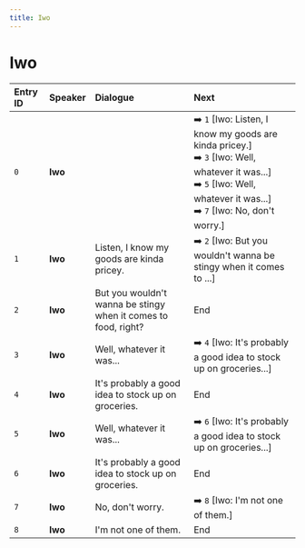 ```yaml
---
title: Iwo
---
```


# Iwo


| Entry ID | Speaker | Dialogue | Next |
| :------- | :------ | :------- | :------------ |
| `0` | **Iwo** |  | ➡️ `1` \[Iwo: Listen, I know my goods are kinda pricey\.\]<br>➡️ `3` \[Iwo: Well, whatever it was\.\.\.\]<br>➡️ `5` \[Iwo: Well, whatever it was\.\.\.\]<br>➡️ `7` \[Iwo: No, don't worry\.\] |
| `1` | **Iwo** | Listen, I know my goods are kinda pricey\. | ➡️ `2` \[Iwo: But you wouldn't wanna be stingy when it comes to \.\.\.\] |
| `2` | **Iwo** | But you wouldn't wanna be stingy when it comes to food, right? | End |
| `3` | **Iwo** | Well, whatever it was\.\.\. | ➡️ `4` \[Iwo: It's probably a good idea to stock up on groceries\.\.\.\] |
| `4` | **Iwo** | It's probably a good idea to stock up on groceries\. | End |
| `5` | **Iwo** | Well, whatever it was\.\.\. | ➡️ `6` \[Iwo: It's probably a good idea to stock up on groceries\.\.\.\] |
| `6` | **Iwo** | It's probably a good idea to stock up on groceries\. | End |
| `7` | **Iwo** | No, don't worry\. | ➡️ `8` \[Iwo: I'm not one of them\.\] |
| `8` | **Iwo** | I'm not one of them\. | End |

